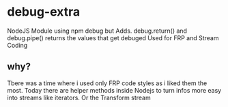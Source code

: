 # debug-extra
NodeJS Module using npm debug but Adds. debug.return() and debug.pipe() returns the values that get debuged Used for FRP and Stream Coding

## why?
Tbere was a time where i used only FRP code styles as i liked them the most. Today there are helper methods inside Nodejs to turn infos more easy into streams like iterators. Or the Transform stream
